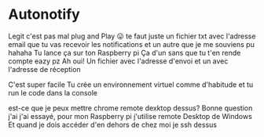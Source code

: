 # Autonotify

Legit c'est pas mal plug and Play 😛 te faut juste un fichier txt avec l'adresse email que tu vas recevoir les notifications et un autre que je me souviens pu hahaha
Tu lance ça sur ton Raspberry pi
Ça d'un sans que tu t'en rende compte eazy pz
Ah oui! Un fichier avec l'adresse d'envoi et un avec l'adresse de réception

C'est super facile
Tu crée un environnement virtuel comme d'habitude et tu run le code dans la console

est-ce que je peux mettre chrome remote dexktop dessus?
Bonne question j'ai j'ai essayé, pour mon Raspberry pi j'utilise remote Desktop de Windows
Et quand je dois accéder d'en dehors de chez moi je ssh dessus
